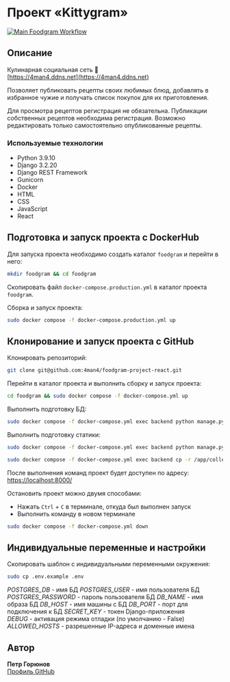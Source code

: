 # Проект «Kittygram»

[![Main Foodgram Workflow](https://github.com/4man4/foodgram_project_react/actions/workflows/main.yml/badge.svg?branch=main)](https://github.com/4man4/foodgram_project_react/actions/workflows/main.yml)

## Описание
Кулинарная социальная сеть &#127858;<br>
[https://4man4.ddns.net](https://4man4.ddns.net)

Позволяет публиковать рецепты своих любимых блюд, добавлять в избранное чужие и получать список покупок для их приготовления.

Для просмотра рецептов регистрация не обязательна. Публикации собственных рецептов необходима регистрация.
Возможно редактировать только самостоятельно опубликованные рецепты. 

### Используемые технологии
- Python 3.9.10
- Django 3.2.20
- Django REST Framework
- Gunicorn
- Docker
- HTML
- CSS
- JavaScript
- React


## Подготовка и запуск проекта с DockerHub

Для запуска проекта необходимо создать каталог `foodgram` и перейти в него:
```bash
mkdir foodgram && cd foodgram
```

Скопировать файл `docker-compose.production.yml` в каталог проекта `foodgram`.

Сборка и запуск проекта:
```bash
sudo docker compose -f docker-compose.production.yml up
```


## Клонирование и запуск проекта с GitHub

Клонировать репозиторий:
```bash
git clone git@github.com:4man4/foodgram-project-react.git
```

Перейти в каталог проекта и выполнить сборку и запуск проекта:
```bash
cd foodgram && sudo docker compose -f docker-compose.yml up
```

Выполнить подготовку БД:
```bash
sudo docker compose -f docker-compose.yml exec backend python manage.py migrate
```

Выполнить подготовку статики:
```bash
sudo docker compose -f docker-compose.yml exec backend python manage.py collectstatic
```
```bash
sudo docker compose -f docker-compose.yml exec backend cp -r /app/collected_static/. /static/
```

После выполнения команд проект будет доступен по адресу:<br>
[https://localhost:8000/](https://localhost:9000/)

Остановить проект можно двумя способами:
- Нажать `Ctrl` + `C` в терминале, откуда был выполнен запуск
- Выполнить команду в новом терминале
```bash
sudo docker compose -f docker-compose.yml down
```


## Индивидуальные переменные и настройки

Скопировать шаблон с индивидуальными переменными окружения:
```bash
sudo cp .env.example .env
```

_POSTGRES_DB_ - имя БД
_POSTGRES_USER_ - имя пользователя БД
_POSTGRES_PASSWORD_ - пароль пользователя БД 
_DB_NAME_ - имя образа БД
_DB_HOST_ - имя машины с БД 
_DB_PORT_ - порт для подключения к БД
_SECRET_KEY_ - токен Django-приложения  
_DEBUG_ - активация режима отладки (по умолчанию - False)  
_ALLOWED_HOSTS_ - разрешенные IP-адреса и доменные имена  


## Автор

**Петр Горюнов**  
[Профиль GitHub](https://github.com/4man4)